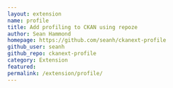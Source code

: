 ```yaml
---
layout: extension
name: profile
title: Add profiling to CKAN using repoze
author: Sean Hammond
homepage: https://github.com/seanh/ckanext-profile
github_user: seanh
github_repo: ckanext-profile
category: Extension
featured: 
permalink: /extension/profile/
---
```



<Error getting README>
